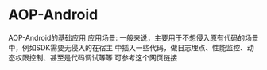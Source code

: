 # AOP-Android
AOP-Android的基础应用
  应用场景:
    一般来说，主要用于不想侵入原有代码的场景中，例如SDK需要无侵入的在宿主
    中插入一些代码，做日志埋点、性能监控、动态权限控制、甚至是代码调试等等
可参考这个网页链接